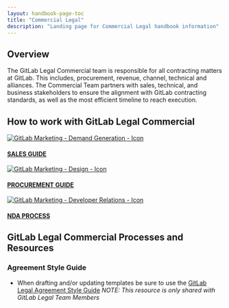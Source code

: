 ```yaml
---
layout: handbook-page-toc
title: "Commercial Legal"
description: "Landing page for Commercial Legal handbook information"
---
```


## Overview
The GitLab Legal Commercial team is responsible for all contracting matters at GitLab. This includes, procurement, revenue, channel, technical and alliances. The Commercial Team partners with sales, technical, and business stakeholders to ensure the alignment with GitLab contracting standards, as well as the most efficient timeline to reach execution. 

## How to work with GitLab Legal Commercial
<div class="row mkt-row">
  <a href="https://about.gitlab.com/handbook/legal/customer-negotiations/">
    <div class="col-sm-6 col-md-3 mkt-box">
      <div class="thumbnail product">
        <img src="/images/icons/blog.png" alt="GitLab Marketing - Demand Generation - Icon">
        <div class="caption">
          <p class="center description">
            <h4 class="orange">SALES GUIDE</h4>
          </p>
        </div>
      </div>
    </div>
  </a>
  <a href="https://about.gitlab.com/handbook/legal/procurement-guide-collaborating-with-gitlab-legal/">
    <div class="col-sm-6 col-md-3 mkt-box">
      <div class="thumbnail product">
        <img src="/images/icons/swag_shop.png" alt="GitLab Marketing - Design - Icon">
        <div class="caption">
          <p class="center description">
            <h4 class="orange">PROCUREMENT GUIDE</h4>
          </p>
        </div>
      </div>
    </div>
  </a>
  <a href="https://about.gitlab.com/handbook/legal/NDA/">
    <div class="col-sm-6 col-md-3 mkt-box">
      <div class="thumbnail product">
        <img src="/images/icons/location.png" alt="GitLab Marketing - Developer Relations - Icon">
        <div class="caption">
          <p class="center description">
            <h4 class="orange">NDA PROCESS</h4>
          </p>
        </div>
      </div>
    </div>
  </a>
</div>
<!-- NEXT ROLL OF 4 -->



## GitLab Legal Commercial Processes and Resources

### Agreement Style Guide
- When drafting and/or updating templates be sure to use the [GitLab Legal Agreement Style Guide](https://docs.google.com/document/d/1Gl3QYLL-A4SiAIfPZ8SI6bKnE1UpUek4MHDSOt1YIrM/edit#) _NOTE: This resource is only shared with GitLab Legal Team Members_ 


